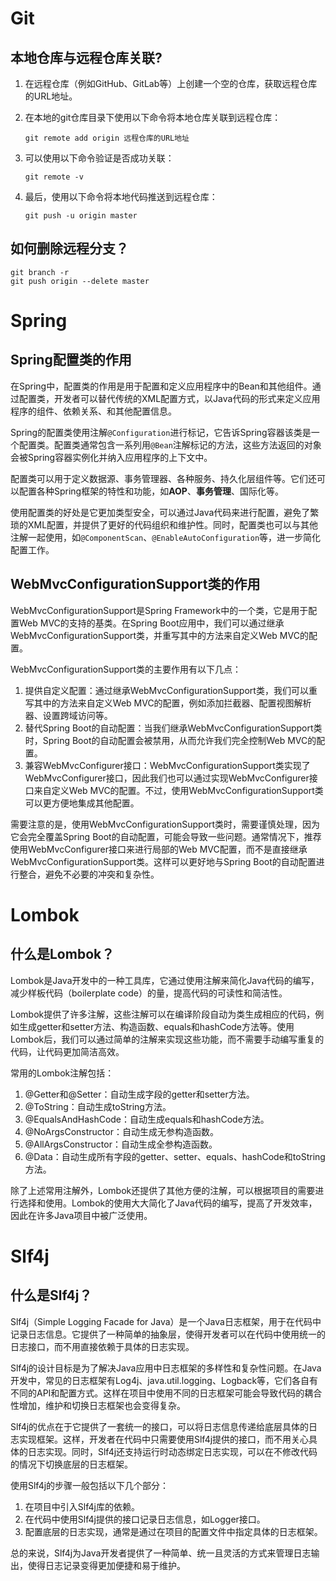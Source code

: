 # Git

## 本地仓库与远程仓库关联?

1. 在远程仓库（例如GitHub、GitLab等）上创建一个空的仓库，获取远程仓库的URL地址。

2. 在本地的git仓库目录下使用以下命令将本地仓库关联到远程仓库：

   ```
   git remote add origin 远程仓库的URL地址
   ```

3. 可以使用以下命令验证是否成功关联：

   ```
   git remote -v
   ```

4. 最后，使用以下命令将本地代码推送到远程仓库：

   ```
   git push -u origin master
   ```

## 如何删除远程分支？

```
git branch -r
git push origin --delete master
```

# Spring

## Spring配置类的作用

在Spring中，配置类的作用是用于配置和定义应用程序中的Bean和其他组件。通过配置类，开发者可以替代传统的XML配置方式，以Java代码的形式来定义应用程序的组件、依赖关系、和其他配置信息。

Spring的配置类使用注解`@Configuration`进行标记，它告诉Spring容器该类是一个配置类。配置类通常包含一系列用`@Bean`注解标记的方法，这些方法返回的对象会被Spring容器实例化并纳入应用程序的上下文中。

配置类可以用于定义数据源、事务管理器、各种服务、持久化层组件等。它们还可以配置各种Spring框架的特性和功能，如**AOP**、**事务管理**、国际化等。

使用配置类的好处是它更加类型安全，可以通过Java代码来进行配置，避免了繁琐的XML配置，并提供了更好的代码组织和维护性。同时，配置类也可以与其他注解一起使用，如`@ComponentScan`、`@EnableAutoConfiguration`等，进一步简化配置工作。

## WebMvcConfigurationSupport类的作用

WebMvcConfigurationSupport是Spring Framework中的一个类，它是用于配置Web MVC的支持的基类。在Spring Boot应用中，我们可以通过继承WebMvcConfigurationSupport类，并重写其中的方法来自定义Web MVC的配置。

WebMvcConfigurationSupport类的主要作用有以下几点：

1. 提供自定义配置：通过继承WebMvcConfigurationSupport类，我们可以重写其中的方法来自定义Web MVC的配置，例如添加拦截器、配置视图解析器、设置跨域访问等。
2. 替代Spring Boot的自动配置：当我们继承WebMvcConfigurationSupport类时，Spring Boot的自动配置会被禁用，从而允许我们完全控制Web MVC的配置。
3. 兼容WebMvcConfigurer接口：WebMvcConfigurationSupport类实现了WebMvcConfigurer接口，因此我们也可以通过实现WebMvcConfigurer接口来自定义Web MVC的配置。不过，使用WebMvcConfigurationSupport类可以更方便地集成其他配置。

需要注意的是，使用WebMvcConfigurationSupport类时，需要谨慎处理，因为它会完全覆盖Spring Boot的自动配置，可能会导致一些问题。通常情况下，推荐使用WebMvcConfigurer接口来进行局部的Web MVC配置，而不是直接继承WebMvcConfigurationSupport类。这样可以更好地与Spring Boot的自动配置进行整合，避免不必要的冲突和复杂性。

# Lombok

## 什么是Lombok？

Lombok是Java开发中的一种工具库，它通过使用注解来简化Java代码的编写，减少样板代码（boilerplate code）的量，提高代码的可读性和简洁性。

Lombok提供了许多注解，这些注解可以在编译阶段自动为类生成相应的代码，例如生成getter和setter方法、构造函数、equals和hashCode方法等。使用Lombok后，我们可以通过简单的注解来实现这些功能，而不需要手动编写重复的代码，让代码更加简洁高效。

常用的Lombok注解包括：

1. @Getter和@Setter：自动生成字段的getter和setter方法。
2. @ToString：自动生成toString方法。
3. @EqualsAndHashCode：自动生成equals和hashCode方法。
4. @NoArgsConstructor：自动生成无参构造函数。
5. @AllArgsConstructor：自动生成全参构造函数。
6. @Data：自动生成所有字段的getter、setter、equals、hashCode和toString方法。

除了上述常用注解外，Lombok还提供了其他方便的注解，可以根据项目的需要进行选择和使用。Lombok的使用大大简化了Java代码的编写，提高了开发效率，因此在许多Java项目中被广泛使用。

# Slf4j

## 什么是Slf4j？

Slf4j（Simple Logging Facade for Java）是一个Java日志框架，用于在代码中记录日志信息。它提供了一种简单的抽象层，使得开发者可以在代码中使用统一的日志接口，而不用直接依赖于具体的日志实现。

Slf4j的设计目标是为了解决Java应用中日志框架的多样性和复杂性问题。在Java开发中，常见的日志框架有Log4j、java.util.logging、Logback等，它们各自有不同的API和配置方式。这样在项目中使用不同的日志框架可能会导致代码的耦合性增加，维护和切换日志框架也会变得复杂。

Slf4j的优点在于它提供了一套统一的接口，可以将日志信息传递给底层具体的日志实现框架。这样，开发者在代码中只需要使用Slf4j提供的接口，而不用关心具体的日志实现。同时，Slf4j还支持运行时动态绑定日志实现，可以在不修改代码的情况下切换底层的日志框架。

使用Slf4j的步骤一般包括以下几个部分：

1. 在项目中引入Slf4j库的依赖。
2. 在代码中使用Slf4j提供的接口记录日志信息，如Logger接口。
3. 配置底层的日志实现，通常是通过在项目的配置文件中指定具体的日志框架。

总的来说，Slf4j为Java开发者提供了一种简单、统一且灵活的方式来管理日志输出，使得日志记录变得更加便捷和易于维护。

